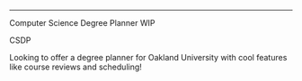 ------------------------------------------------------
Computer Science Degree Planner WIP

CSDP

Looking to offer a degree planner for Oakland University with cool features like course reviews and scheduling!


